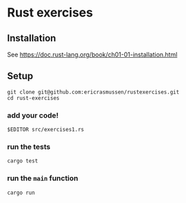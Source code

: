 # Rust exercises

## Installation

See https://doc.rust-lang.org/book/ch01-01-installation.html

## Setup

```
git clone git@github.com:ericrasmussen/rustexercises.git
cd rust-exercises
```

### add your code!

`$EDITOR src/exercises1.rs`

### run the tests

`cargo test`

### run the `main` function

`cargo run`
